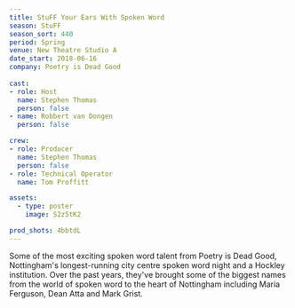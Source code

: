 ```yaml
---
title: StuFF Your Ears With Spoken Word
season: StuFF
season_sort: 440
period: Spring
venue: New Theatre Studio A
date_start: 2018-06-16
company: Poetry is Dead Good 
  
cast: 
- role: Host
  name: Stephen Thomas 
  person: false 
- name: Robbert van Dongen
  person: false

crew:
- role: Producer 
  name: Stephen Thomas
  person: false 
- role: Technical Operator
  name: Tom Proffitt

assets:
  - type: poster
    image: S2z5tK2

prod_shots: 4bbtdL
---
```


Some of the most exciting spoken word talent from Poetry is Dead Good, Nottingham's longest-running city centre spoken word night and a Hockley institution. Over the past years, they've brought some of the biggest names from the world of spoken word to the heart of Nottingham including Maria Ferguson, Dean Atta and Mark Grist.
